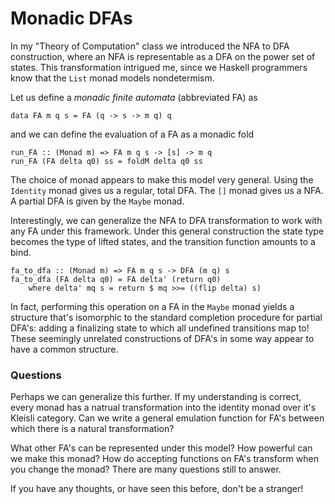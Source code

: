 # Monadic DFAs

In my "Theory of Computation" class we introduced the NFA to DFA construction, where an NFA is representable as a DFA on the power set of states. This transformation intrigued me, since we Haskell programmers know that the  ``List`` monad models nondetermism. 

Let us define a *monadic finite automata* (abbreviated FA) as 
```
data FA m q s = FA (q -> s -> m q) q
```
and we can define the evaluation of a FA as a monadic fold
```
run_FA :: (Monad m) => FA m q s -> [s] -> m q
run_FA (FA delta q0) ss = foldM delta q0 ss
```
The choice of monad appears to make this model very general. Using the ``Identity`` monad gives us a regular, total DFA. The ``[]`` monad gives us a NFA. A partial DFA is given by the ``Maybe`` monad. 

Interestingly, we can generalize the NFA to DFA transformation to work with any FA under this framework. Under this general construction the state type becomes the type of lifted states, and the transition function amounts to a bind. 
```
fa_to_dfa :: (Monad m) => FA m q s -> DFA (m q) s 
fa_to_dfa (FA delta q0) = FA delta' (return q0)     
    where delta' mq s = return $ mq >>= ((flip delta) s)
```
In fact, performing this operation on a FA in the ``Maybe`` monad yields a structure that's isomorphic to the standard completion procedure for partial DFA's: adding a finalizing state to which all undefined transitions map to! These seemingly unrelated constructions of DFA's in some way appear to have a common structure. 

### Questions

Perhaps we can generalize this further. If my understanding is correct, every monad has a natrual transformation into the identity monad over it's Kleisli category. Can we write a general emulation function for FA's between which there is a natural transformation? 

What other FA's can be represented under this model? How powerful can we make this monad? How do accepting functions on FA's transform when you change the monad? There are many questions still to answer. 

If you have any thoughts, or have seen this before, don't be a stranger!

